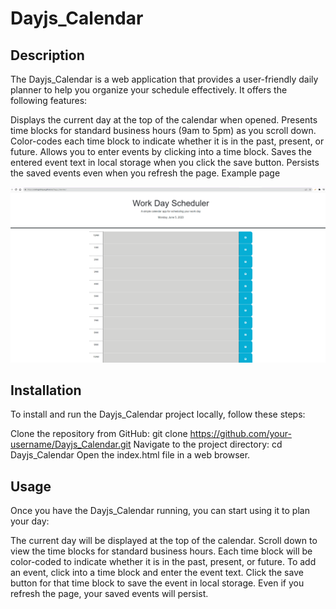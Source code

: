 # Dayjs_Calendar

## Description

The Dayjs_Calendar is a web application that provides a user-friendly daily planner to help you organize your schedule effectively. It offers the following features:

Displays the current day at the top of the calendar when opened.
Presents time blocks for standard business hours (9am to 5pm) as you scroll down.
Color-codes each time block to indicate whether it is in the past, present, or future.
Allows you to enter events by clicking into a time block.
Saves the entered event text in local storage when you click the save button.
Persists the saved events even when you refresh the page.
Example page

![My example page](assets/DayJsGif.gif)

## Installation

To install and run the Dayjs_Calendar project locally, follow these steps:

Clone the repository from GitHub: git clone https://github.com/your-username/Dayjs_Calendar.git
Navigate to the project directory: cd Dayjs_Calendar
Open the index.html file in a web browser.
## Usage
Once you have the Dayjs_Calendar running, you can start using it to plan your day:

The current day will be displayed at the top of the calendar.
Scroll down to view the time blocks for standard business hours.
Each time block will be color-coded to indicate whether it is in the past, present, or future.
To add an event, click into a time block and enter the event text.
Click the save button for that time block to save the event in local storage.
Even if you refresh the page, your saved events will persist.

